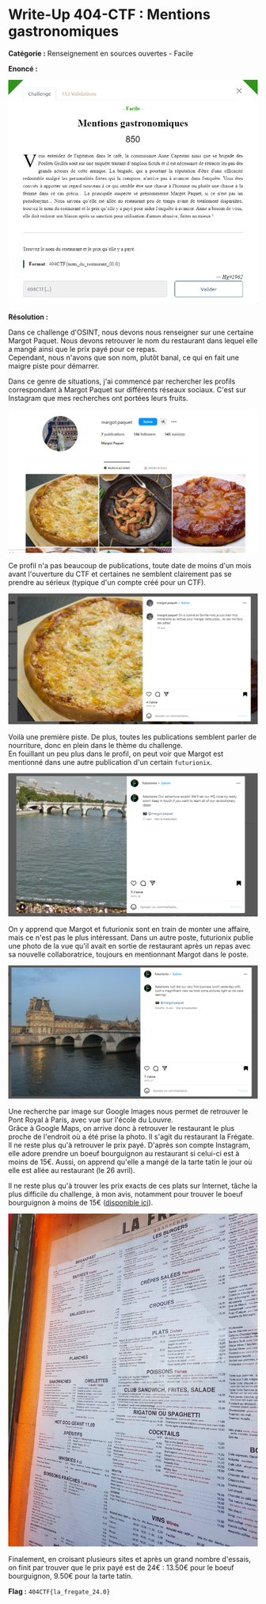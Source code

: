 # Write-Up 404-CTF : Mentions gastronomiques

__Catégorie :__ Renseignement en sources ouvertes - Facile

**Enoncé :**

![Enoncé du challenge](images/enonce.png)

**Résolution :**

Dans ce challenge d'OSINT, nous devons nous renseigner sur une certaine Margot Paquet. Nous devons retrouver le nom du restaurant dans lequel elle a mangé ainsi que le prix payé pour ce repas.  
Cependant, nous n'avons que son nom, plutôt banal, ce qui en fait une maigre piste pour démarrer.

Dans ce genre de situations, j'ai commencé par rechercher les profils correspondant à Margot Paquet sur différents réseaux sociaux. C'est sur Instagram que mes recherches ont portées leurs fruits.

![Profil instagram](images/profil_instagram.png)

Ce profil n'a pas beaucoup de publications, toute date de moins d'un mois avant l'ouverture du CTF et certaines ne semblent clairement pas se prendre au sérieux (typique d'un compte créé pour un CTF).

![Exemple publication](images/publication.png)

Voilà une première piste. De plus, toutes les publications semblent parler de nourriture, donc en plein dans le thème du challenge.  
En fouillant un peu plus dans le profil, on peut voir que Margot est mentionné dans une autre publication d'un certain `futurionix`.

![Futurionix](images/futurionix_margot.png)

On y apprend que Margot et futurionix sont en train de monter une affaire, mais ce n'est pas le plus intéressant. Dans un autre poste, futurionix publie une photo de la vue qu'il avait en sortie de restaurant après un repas avec sa nouvelle collaboratrice, toujours en mentionnant Margot dans le poste.

![Sortie resto](images/sortie_resto.png)

Une recherche par image sur Google Images nous permet de retrouver le Pont Royal à Paris, avec vue sur l'école du Louvre.  
Grâce à Google Maps, on arrive donc à retrouver le restaurant le plus proche de l'endroit où a été prise la photo. Il s'agit du restaurant la Frégate.  
Il ne reste plus qu'à retrouver le prix payé. D'après son compte Instagram, elle adore prendre un boeuf bourguignon au restaurant si celui-ci est à moins de 15€. Aussi, on apprend qu'elle a mangé de la tarte tatin le jour où elle est allée au restaurant (le 26 avril).

Il ne reste plus qu'à trouver les prix exacts de ces plats sur Internet, tâche la plus difficile du challenge, à mon avis, notamment pour trouver le boeuf bourguignon à moins de 15€ ([disponible ici](https://fr.restaurantguru.com/Le-Fregate-Paris/menu)).

![Menu](images/menu.png)

Finalement, en croisant plusieurs sites et après un grand nombre d'essais, on finit par trouver que le prix payé est de 24€ : 13.50€ pour le boeuf bourguignon, 9.50€ pour la tarte tatin.

**Flag :** `404CTF{la_fregate_24.0}`